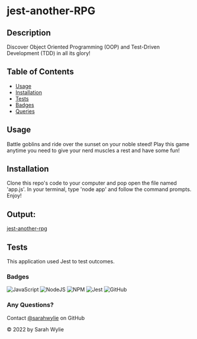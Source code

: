 # jest-another-RPG

## Description
Discover Object Oriented Programming (OOP) and Test-Driven Development (TDD) in all its glory!

## Table of Contents
* [Usage](#usage)
* [Installation](#installation)
* [Tests](#tests)
* [Badges](#badges)
* [Queries](#any-questions)

## Usage
Battle goblins and ride over the sunset on your noble steed! Play this game anytime you need to give your nerd muscles a rest and have some fun!

## Installation
Clone this repo's code to your computer and pop open the file named 'app.js'. In your terminal, type 'node app' and follow the command prompts. Enjoy!

## Output:
[jest-another-rpg](https://user-images.githubusercontent.com/90208612/179778233-6e11e7b0-0458-44d0-bc72-af85f7cbf477.mp4)

## Tests
This application used Jest to test outcomes.

### Badges
![JavaScript](https://img.shields.io/badge/javascript-%23323330.svg?style=for-the-badge&logo=javascript&logoColor=%23F7DF1E)
![NodeJS](https://img.shields.io/badge/node.js-6DA55F?style=for-the-badge&logo=node.js&logoColor=white)
![NPM](https://img.shields.io/badge/NPM-%23000000.svg?style=for-the-badge&logo=npm&logoColor=white)
![Jest](https://img.shields.io/badge/-jest-%23C21325?style=for-the-badge&logo=jest&logoColor=white)
![GitHub](https://img.shields.io/badge/github-%23121011.svg?style=for-the-badge&logo=github&logoColor=white)

### Any Questions?
Contact [@sarahwylie](https://github.com/sarahwylie) on GitHub

© 2022 by Sarah Wylie
